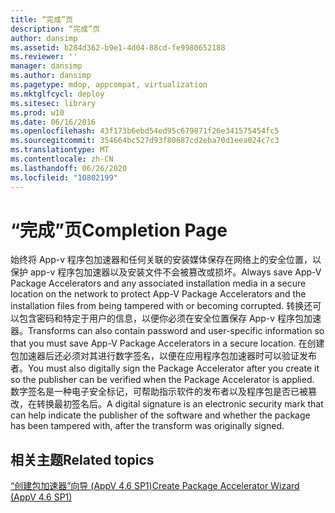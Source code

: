 ```yaml
---
title: “完成”页
description: “完成”页
author: dansimp
ms.assetid: b284d362-b9e1-4d04-88cd-fe9980652188
ms.reviewer: ''
manager: dansimp
ms.author: dansimp
ms.pagetype: mdop, appcompat, virtualization
ms.mktglfcycl: deploy
ms.sitesec: library
ms.prod: w10
ms.date: 06/16/2016
ms.openlocfilehash: 43f173b6ebd54ed95c679871f26e341575454fc5
ms.sourcegitcommit: 354664bc527d93f80687cd2eba70d1eea024c7c3
ms.translationtype: MT
ms.contentlocale: zh-CN
ms.lasthandoff: 06/26/2020
ms.locfileid: "10802199"
---
```

# <span data-ttu-id="f4475-103">“完成”页</span><span class="sxs-lookup"><span data-stu-id="f4475-103">Completion Page</span></span>


<span data-ttu-id="f4475-104">始终将 App-v 程序包加速器和任何关联的安装媒体保存在网络上的安全位置，以保护 app-v 程序包加速器以及安装文件不会被篡改或损坏。</span><span class="sxs-lookup"><span data-stu-id="f4475-104">Always save App-V Package Accelerators and any associated installation media in a secure location on the network to protect App-V Package Accelerators and the installation files from being tampered with or becoming corrupted.</span></span> <span data-ttu-id="f4475-105">转换还可以包含密码和特定于用户的信息，以便你必须在安全位置保存 App-v 程序包加速器。</span><span class="sxs-lookup"><span data-stu-id="f4475-105">Transforms can also contain password and user-specific information so that you must save App-V Package Accelerators in a secure location.</span></span> <span data-ttu-id="f4475-106">在创建包加速器后还必须对其进行数字签名，以便在应用程序包加速器时可以验证发布者。</span><span class="sxs-lookup"><span data-stu-id="f4475-106">You must also digitally sign the Package Accelerator after you create it so the publisher can be verified when the Package Accelerator is applied.</span></span> <span data-ttu-id="f4475-107">数字签名是一种电子安全标记，可帮助指示软件的发布者以及程序包是否已被篡改，在转换最初签名后。</span><span class="sxs-lookup"><span data-stu-id="f4475-107">A digital signature is an electronic security mark that can help indicate the publisher of the software and whether the package has been tampered with, after the transform was originally signed.</span></span>

## <span data-ttu-id="f4475-108">相关主题</span><span class="sxs-lookup"><span data-stu-id="f4475-108">Related topics</span></span>


[<span data-ttu-id="f4475-109">“创建包加速器”向导 (AppV 4.6 SP1)</span><span class="sxs-lookup"><span data-stu-id="f4475-109">Create Package Accelerator Wizard (AppV 4.6 SP1)</span></span>](create-package-accelerator-wizard--appv-46-sp1-.md)

 

 





